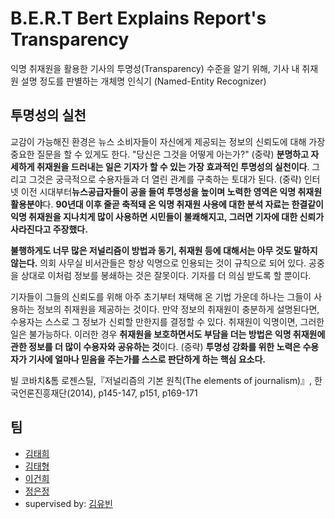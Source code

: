 # B.E.R.T Bert Explains Report's Transparency

익명 취재원을 활용한 기사의 투명성(Transparency) 수준을 알기 위해, 기사 내 취재원 설명 정도를 판별하는 개체명 인식기 (Named-Entity Recognizer)



## 투명성의 실천
교감이 가능해진 환경은 뉴스 소비자들이 자신에게 제공되는 정보의 신뢰도에 대해 가장 중요한 질문을 할 수 있게도 한다. "당신은 그것을 어떻게 아는가?"
(중략) **분명하고 자세하게 취재원을 드러내는 일은 기자가 할 수 있는 가장 효과적인 투명성의 실천이다**. 그리고 그것은 궁극적으로 수용자들과 더 열린 관계를 구축하는 토대가 된다. (중략) 인터넷 이전 시대부터**뉴스공급자들이 공을 들여 투명성을 높이며 노력한 영역은 익명 취재원 활용분야**다. **90년대 이후 줄곧 축적돼 온 익명 취재원 사용에 대한 분석 자료는 한결같이 익명 취재원을 지나치게 많이 사용하면 시민들이 불쾌해지고, 그러면 기자에 대한 신뢰가 사라진다고 주장했다.**

**불행하게도 너무 많은 저널리즘이 방법과 동기, 취재원 등에 대해서는 아무 것도 말하지 않는다.** 의회 사무실 비서관들은 항상 익명으로 인용되는 것이 규칙으로 되어 있다. 공중을 상대로 이처럼 정보를 봉쇄하는 것은 잘못이다. 기자를 더 의심 받도록 할 뿐이다.

기자들이 그들의 신뢰도를 위해 아주 초기부터 채택해 온 기법 가운데 하나는 그들이 사용하는 정보의 취재원을 제공하는 것이다. 만약 정보의 취재원이 충분하게 설명된다면, 수용자는 스스로 그 정보가 신뢰할 만한지를 결정할 수 있다. 취재원이 익명이면, 그러한 일은 불가능하다. 이러한 경우 **취재원을 보호하면서도 부담을 더는 방법은 익명 취재원에 관한 정보를 더 많이 수용자와 공유하는 것**이다. (중략) **투명성 강화를 위한 노력은 수용자가 기사에 얼마나 믿음을 주는가를 스스로 판단하게 하는 핵심 요소다.**

빌 코바치&톰 로젠스틸,『저널리즘의 기본 원칙(The elements of journalism)』, 한국언론진흥재단(2014), p145-147, p151, p169-171


## 팀
- [김태희](https://github.com/hale-in)
- [김태형](https://github.com/tae00909)
- [이건희](https://github.com/ghgh3644)
- [정은정](https://github.com/eeunn)
- supervised by: [김유빈](https://github.com/eubinecto)
